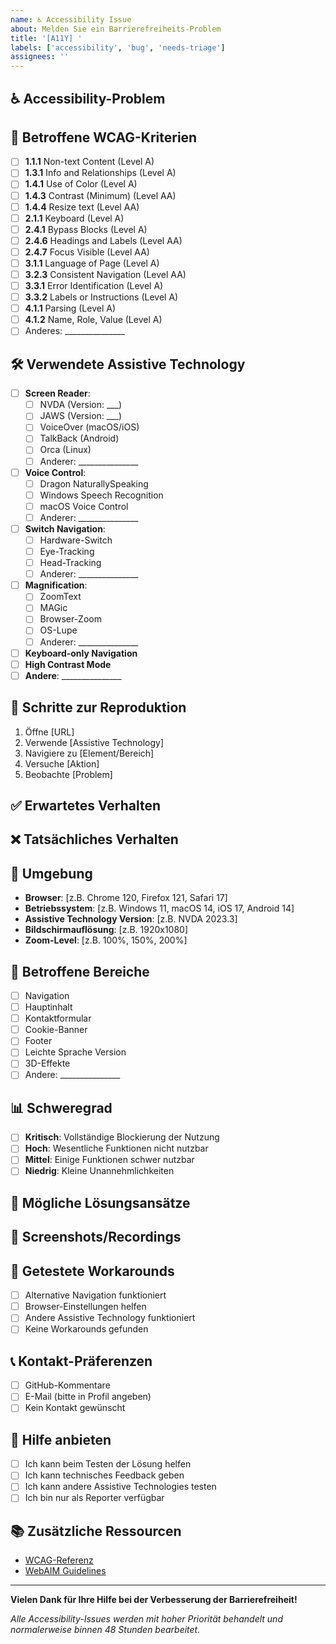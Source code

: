 ```yaml
---
name: ♿ Accessibility Issue
about: Melden Sie ein Barrierefreiheits-Problem
title: '[A11Y] '
labels: ['accessibility', 'bug', 'needs-triage']
assignees: ''
---
```


## ♿ Accessibility-Problem
<!-- Beschreiben Sie das Barrierefreiheits-Problem -->

## 🎯 Betroffene WCAG-Kriterien
<!-- Welche WCAG 2.2 Kriterien sind betroffen? -->
- [ ] **1.1.1** Non-text Content (Level A)
- [ ] **1.3.1** Info and Relationships (Level A)
- [ ] **1.4.1** Use of Color (Level A)
- [ ] **1.4.3** Contrast (Minimum) (Level AA)
- [ ] **1.4.4** Resize text (Level AA)
- [ ] **2.1.1** Keyboard (Level A)
- [ ] **2.4.1** Bypass Blocks (Level A)
- [ ] **2.4.6** Headings and Labels (Level AA)
- [ ] **2.4.7** Focus Visible (Level AA)
- [ ] **3.1.1** Language of Page (Level A)
- [ ] **3.2.3** Consistent Navigation (Level AA)
- [ ] **3.3.1** Error Identification (Level A)
- [ ] **3.3.2** Labels or Instructions (Level A)
- [ ] **4.1.1** Parsing (Level A)
- [ ] **4.1.2** Name, Role, Value (Level A)
- [ ] Anderes: _______________

## 🛠️ Verwendete Assistive Technology
<!-- Welche Hilfstechnologie verwenden Sie? -->
- [ ] **Screen Reader**: 
  - [ ] NVDA (Version: ___)
  - [ ] JAWS (Version: ___)
  - [ ] VoiceOver (macOS/iOS)
  - [ ] TalkBack (Android)
  - [ ] Orca (Linux)
  - [ ] Anderer: _______________

- [ ] **Voice Control**:
  - [ ] Dragon NaturallySpeaking
  - [ ] Windows Speech Recognition
  - [ ] macOS Voice Control
  - [ ] Anderer: _______________

- [ ] **Switch Navigation**:
  - [ ] Hardware-Switch
  - [ ] Eye-Tracking
  - [ ] Head-Tracking
  - [ ] Anderer: _______________

- [ ] **Magnification**:
  - [ ] ZoomText
  - [ ] MAGic
  - [ ] Browser-Zoom
  - [ ] OS-Lupe
  - [ ] Anderer: _______________

- [ ] **Keyboard-only Navigation**
- [ ] **High Contrast Mode**
- [ ] **Andere**: _______________

## 🔄 Schritte zur Reproduktion
<!-- Detaillierte Schritte, um das Problem zu reproduzieren -->
1. Öffne [URL]
2. Verwende [Assistive Technology]
3. Navigiere zu [Element/Bereich]
4. Versuche [Aktion]
5. Beobachte [Problem]

## ✅ Erwartetes Verhalten
<!-- Was sollte passieren? -->

## ❌ Tatsächliches Verhalten
<!-- Was passiert stattdessen? -->

## 📱 Umgebung
- **Browser**: [z.B. Chrome 120, Firefox 121, Safari 17]
- **Betriebssystem**: [z.B. Windows 11, macOS 14, iOS 17, Android 14]
- **Assistive Technology Version**: [z.B. NVDA 2023.3]
- **Bildschirmauflösung**: [z.B. 1920x1080]
- **Zoom-Level**: [z.B. 100%, 150%, 200%]

## 🎨 Betroffene Bereiche
<!-- Welche Teile der Website sind betroffen? -->
- [ ] Navigation
- [ ] Hauptinhalt
- [ ] Kontaktformular
- [ ] Cookie-Banner
- [ ] Footer
- [ ] Leichte Sprache Version
- [ ] 3D-Effekte
- [ ] Andere: _______________

## 📊 Schweregrad
<!-- Wie schwerwiegend ist das Problem? -->
- [ ] **Kritisch**: Vollständige Blockierung der Nutzung
- [ ] **Hoch**: Wesentliche Funktionen nicht nutzbar
- [ ] **Mittel**: Einige Funktionen schwer nutzbar
- [ ] **Niedrig**: Kleine Unannehmlichkeiten

## 🔧 Mögliche Lösungsansätze
<!-- Falls Sie Ideen für eine Lösung haben -->

## 📸 Screenshots/Recordings
<!-- Fügen Sie Screenshots oder Screen-Recordings hinzu -->

## 🧪 Getestete Workarounds
<!-- Haben Sie Workarounds gefunden? -->
- [ ] Alternative Navigation funktioniert
- [ ] Browser-Einstellungen helfen
- [ ] Andere Assistive Technology funktioniert
- [ ] Keine Workarounds gefunden

## 📞 Kontakt-Präferenzen
<!-- Wie sollen wir Sie für Rückfragen kontaktieren? -->
- [ ] GitHub-Kommentare
- [ ] E-Mail (bitte in Profil angeben)
- [ ] Kein Kontakt gewünscht

## 🤝 Hilfe anbieten
<!-- Können Sie bei der Lösung helfen? -->
- [ ] Ich kann beim Testen der Lösung helfen
- [ ] Ich kann technisches Feedback geben
- [ ] Ich kann andere Assistive Technologies testen
- [ ] Ich bin nur als Reporter verfügbar

## 📚 Zusätzliche Ressourcen
<!-- Relevante Links oder Dokumentation -->
- [WCAG-Referenz](https://www.w3.org/WAI/WCAG22/quickref/)
- [WebAIM Guidelines](https://webaim.org/)

---

**Vielen Dank für Ihre Hilfe bei der Verbesserung der Barrierefreiheit!**

*Alle Accessibility-Issues werden mit hoher Priorität behandelt und normalerweise binnen 48 Stunden bearbeitet.*